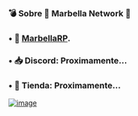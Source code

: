 ### 💣 Sobre 🧊 Marbella Network 🧊

### • 🌴 [MarbellaRP](https://discord.gg/marbellarp).
### • 📥 Discord: Proximamente...
### • 🎁 Tienda: Proximamente...

[![image](https://cdn.discordapp.com/attachments/1000439431599226891/1000800414914052196/Logo_Marbella_Animado_By_Drekoo.gif)](https://media.discordapp.net/attachments/1000439431599226891/1000732439313907762/1.png?width=960&height=346)
